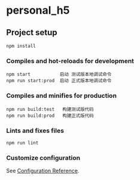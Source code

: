# personal_h5

## Project setup
```
npm install
```

### Compiles and hot-reloads for development
```
npm start           启动 测试版本地调试命令
npm run start:prod  启动 正式版本地调试命令
```

### Compiles and minifies for production
```
npm run build:test   构建测试版代码
npm run build:prod   构建正式版代码
```

### Lints and fixes files
```
npm run lint
```

### Customize configuration
See [Configuration Reference](https://cli.vuejs.org/config/).
